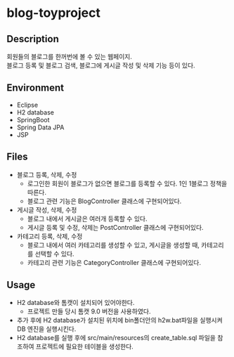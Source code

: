 # blog-toyproject

## Description  
회원들의 블로그를 한꺼번에 볼 수 있는 웹페이지.  
블로그 등록 및 블로그 검색, 블로그에 게시글 작성 및 삭제 기능 등이 있다.

## Environment
- Eclipse
- H2 database
- SpringBoot
- Spring Data JPA
- JSP

## Files
- 블로그 등록, 삭제, 수정
  - 로그인한 회원이 블로그가 없으면 블로그를 등록할 수 있다. 1인 1블로그 정책을 따른다.
  - 블로그 관련 기능은 BlogController 클래스에 구현되어있다.
- 게시글 작성, 삭제, 수정
  - 블로그 내에서 게시글은 여러개 등록할 수 있다.
  - 게시글 등록 및 수정, 삭제는 PostController 클래스에 구현되어있다.
- 카테고리 등록, 삭제, 수정
  - 블로그 내에서 여러 카테고리를 생성할 수 있고, 게시글을 생성할 때, 카테고리를 선택할 수 있다.
  - 카테고리 관련 기능은 CategoryController 클래스에 구현되어있다.

## Usage
- H2 database와 톰캣이 설치되어 있어야한다.
  - 프로젝트 만들 당시 톰캣 9.0 버전을 사용하였다.
- 추가 후에 H2 database가 설치된 위치에 bin폴더안의 h2w.bat파일을 실행시켜 DB 엔진을 실행시킨다.
- H2 database를 실행 후에 src/main/resources의 create_table.sql 파일을 참조하여 프로젝트에 필요한 테이블을 생성한다.
